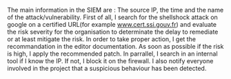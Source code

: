 The main information in the SIEM are : The source IP, the time and the name of the attack/vulnerability.
First of all, I search for the shellshock attack on google on a certified URL(for example www.cert.ssi.gouv.fr) and evaluate the risk severity for the organisation to determinate the delay to remediate or at least mitigate the risk. In order to take proper action, I get the recommandation in the editor documentation. As soon as possible if the risk is high, I apply the recommended patch.
In parrallel, I search in an internal tool if I know the IP. If not, I block it on the firewall. I also notify everyone involved in the project that a suspicious behaviour has been detected.

